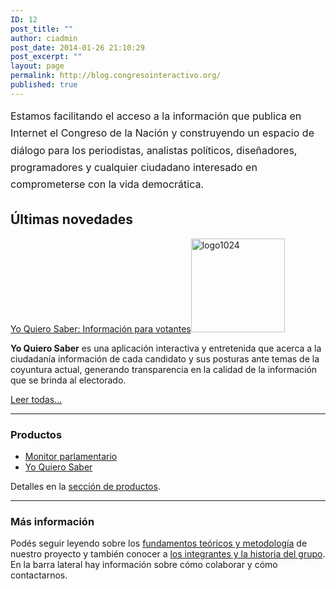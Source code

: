 ```yaml
---
ID: 12
post_title: ""
author: ciadmin
post_date: 2014-01-26 21:10:29
post_excerpt: ""
layout: page
permalink: http://blog.congresointeractivo.org/
published: true
---
```

<p id="introTitle"><span style="line-height: 1.714285714; font-size: 1rem;">Estamos facilitando el acceso a la información que publica en Internet el Congreso de la Nación y construyendo un espacio de diálogo para los periodistas, analistas políticos, diseñadores, programadores y cualquier ciudadano interesado en comprometerse con la vida democrática.</span></p>

<h2>Últimas novedades</h2>
<p class="entry-title"><a title="Yo Quiero Saber: Información para votantes" href="http://blog.congresointeractivo.org/yo-quiero-saber-informacion-para-votantes/">Yo Quiero Saber: Información para votantes</a><a href="http://blog.congresointeractivo.org/yo-quiero-saber-informacion-para-votantes/"><img class="alignleft wp-image-259 size-thumbnail" src="http://blog.congresointeractivo.org/wp-content/uploads/2015/09/logo1024-150x150.png" alt="logo1024" width="150" height="150" /></a></p>
<strong>Yo Quiero Saber</strong> es una aplicación interactiva y entretenida que acerca a la ciudadanía información de cada candidato y sus posturas ante temas de la coyuntura actual, generando transparencia en la calidad de la información que se brinda al electorado.

<a title="Artículos y novedades" href="http://www.congresointeractivo.org/articulos-y-novedades/">Leer todas...</a>

<hr />

<h3>Productos</h3>
<ul>
	<li><a href="http://monitor.congresointeractivo.org">Monitor parlamentario</a></li>
	<li><a href="http://www.yoquierosaber.org">Yo Quiero Saber</a></li>
</ul>
Detalles en la <a title="Productos" href="http://www.congresointeractivo.org/productos/">sección de productos</a>.

<hr />

<h3>Más información</h3>
Podés seguir leyendo sobre los <a title="Fundamentos" href="http://www.congresointeractivo.org/fundamentos/">fundamentos teóricos y metodología</a> de nuestro proyecto y también conocer a <a title="Sobre nosotros" href="http://www.congresointeractivo.org/sobre-nosotros/">los integrantes y la historia del grupo</a>. En la barra lateral hay información sobre cómo colaborar y cómo contactarnos.